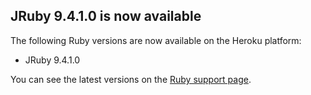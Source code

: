 ## JRuby 9.4.1.0 is now available

The following Ruby versions are now available on the Heroku platform:

- JRuby 9.4.1.0

You can see the latest versions on the [Ruby support page](https://devcenter.heroku.com/articles/ruby-support).
